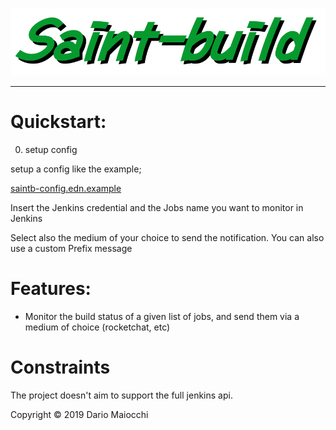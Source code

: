 ![logo](doc/logo.png)

___

# Quickstart:

0) setup config

setup a config like the example;

[saintb-config.edn.example](saintb-config.edn.example)

Insert the Jenkins credential and the Jobs name you want to monitor in Jenkins

Select also the medium of your choice to send the notification. You can also use a custom Prefix message


# Features:

-  Monitor the build status of a given list of jobs, and send them via a medium of choice (rocketchat, etc)


# Constraints

The project doesn't aim to support the full jenkins api.



Copyright © 2019 Dario Maiocchi

